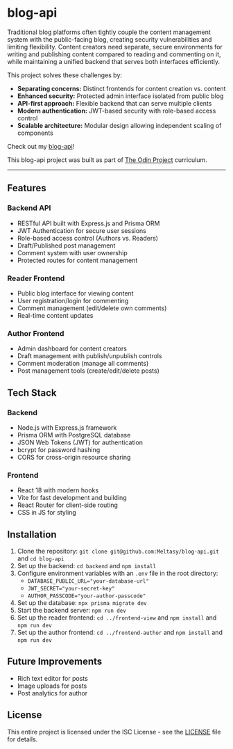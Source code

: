 # blog-api

Traditional blog platforms often tightly couple the content management system with the public-facing blog, creating security vulnerabilities and limiting flexibility. Content creators need separate, secure environments for writing and publishing content compared to reading and commenting on it, while maintaining a unified backend that serves both interfaces efficiently.

This project solves these challenges by:

* **Separating concerns:** Distinct frontends for content creation vs. content 
* **Enhanced security:** Protected admin interface isolated from public blog
* **API-first approach:** Flexible backend that can serve multiple clients
* **Modern authentication:** JWT-based security with role-based access control
* **Scalable architecture:** Modular design allowing independent scaling of components

Check out my [blog-api](https://blog-api-view.netlify.app/)!

This blog-api project was built as part of [The Odin Project](https://www.theodinproject.com/lessons/node-path-nodejs-blog-api) curriculum.

***

## Features

### Backend API

* RESTful API built with Express.js and Prisma ORM
* JWT Authentication for secure user sessions
* Role-based access control (Authors vs. Readers)
* Draft/Published post management
* Comment system with user ownership
* Protected routes for content management

### Reader Frontend

* Public blog interface for viewing content
* User registration/login for commenting
* Comment management (edit/delete own comments)
* Real-time content updates

### Author Frontend

* Admin dashboard for content creators
* Draft management with publish/unpublish controls
* Comment moderation (manage all comments)
* Post management tools (create/edit/delete posts)

## Tech Stack

### Backend

* Node.js with Express.js framework
* Prisma ORM with PostgreSQL database
* JSON Web Tokens (JWT) for authentication
* bcrypt for password hashing
* CORS for cross-origin resource sharing

### Frontend

* React 18 with modern hooks
* Vite for fast development and building
* React Router for client-side routing
* CSS in JS for styling

## Installation

1. Clone the repository: `git clone git@github.com:Meltasy/blog-api.git` and `cd blog-api`
2. Set up the backend: `cd backend` and `npm install`
3. Configure environment variables with an `.env` file in the root directory:
    * `DATABASE_PUBLIC_URL="your-database-url"`
    * `JWT_SECRET="your-secret-key"`
    * `AUTHOR_PASSCODE="your-author-passcode"`
4. Set up the database: `npx prisma migrate dev`
5. Start the backend server: `npm run dev`
6. Set up the reader frontend: `cd ../frontend-view` and `npm install` and `npm run dev`
7. Set up the author frontend: `cd ../frontend-author` and `npm install` and `npm run dev`

## Future Improvements

* Rich text editor for posts
* Image uploads for posts
* Post analytics for author

## License

This entire project is licensed under the ISC License - see the [LICENSE](LICENSE) file for details.